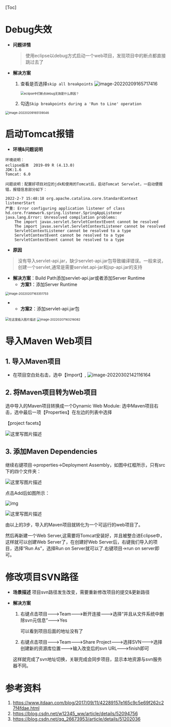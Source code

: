 [Toc]

# Debug失效

- **问题详情**

  > 使用eclipse以debug方式启动一个web项目，发现项目中的断点都直接跳过去了

- **解决方案**

  1. 查看是否选择`skip all breakpoints`
     ![image-20220209165717416](images/image-20220209165717416.png)

     <img src="images/6ca98461862541936cf1f9b0df1bd10ff326abad.jpg" alt="eclipse中打断点debug无效是什么原因？" style="zoom:67%;" />

  2. 勾选`Skip breakpoints during a 'Run to Line' operation  `

<img src="images/image-20220209165139046.png" alt="image-20220209165139046" style="zoom:67%;" />

# 启动Tomcat报错

- **环境&问题说明**

```
环境说明：
eclipse版本  2019-09 R (4.13.0)
JDK:1.6
Tomcat: 6.0

问题说明：配置好项目对应的jdk和使用的Tomcat后，启动Tomcat Servelet，一启动便报错，报错信息部分如下：

2022-2-7 15:48:18 org.apache.catalina.core.StandardContext listenerStart
严重: Error configuring application listener of class hd.core.framework.spring.listener.SpringAppListener
java.lang.Error: Unresolved compilation problems: 
	The import javax.servlet.ServletContextEvent cannot be resolved
	The import javax.servlet.ServletContextListener cannot be resolved
	ServletContextListener cannot be resolved to a type
	ServletContextEvent cannot be resolved to a type
	ServletContextEvent cannot be resolved to a type
```

- **原因**

> 没有导入servlet-api.jar，缺少servlet-api.jar包导致编译错误。一般来说，创建一个servlet,通常是需要servlet.api-jar和jsp-api.jar的支持

- **解决方案**：Build Path添加servlet-api.jar或者添加Server Runtime
  - **方案1**：添加Server Runtime

<img src="images/image-20220207163351753.png" alt="image-20220207163351753" style="zoom:67%;" />

- - **方案2**：添加servlet-api.jar包

<img src="images/20201027105242932.png" alt="在这里插入图片描述" style="zoom:67%;" />

<img src="images/image-20220207163216082.png" alt="image-20220207163216082" style="zoom: 67%;" />

# 导入Maven Web项目

## 1. 导入Maven项目

- 在项目空白处右击，选中【Import】,
  ![image-20220302142116164](images/image-20220302142116164.png)

## 2. 将Maven项目转为Web项目

选中导入的Maven项目转换成一个Dynamic Web Module: 选中Maven项目右击，选中最后一项【Properties】在左边的列表中选择

【project facets】

![这里写图片描述](images/20160802161109167)

## 3. 添加Maven Dependencies

继续右键项目->properties->Deployment Assembly，如图中红框所示，只有src下的四个文件夹：

![这里写图片描述](images/20160802162734408)

点击Add后如图所示：

![img](images/20160802162417785)

![这里写图片描述](images/20160802162432184)



由以上的3步，导入的Maven项目就转化为一个可运行的web项目了。

然后再新建一个Web Server,这需要将Tomcat安装好，并且被整合进Eclipse中，这样就可以创建Web Server了，在创建好Web Server后，右键我们导入的项目，选择“Run As”，选择Run on Server就可以了.右键项目->run on server即可。

# 修改项目SVN路径

- **场景描述**
  项目svn路径发生改变，需要重新修改项目的提交&更新路径

- **解决方案**

  1. 右键点击项目--->Team--->断开连接--->选择“并且从文件系统中删除svn元信息”--->Yes

     可以看到项目后面的地址没有了

  2. 右键点击项目--->Team--->Share Project--->选择SVN--->选择创建新的资源库位置--->输入改变后的svn URL--->finish即可

  这样就完成了svn地址切换，关联完成会同步项目，显示本地资源与svn服务器不同。




# 参考资料

1. https://www.itdaan.com/blog/2017/09/11/42289157e165c9c5e69f262c27f4fdae.html
2. https://blog.csdn.net/w12345_ww/article/details/52094756
3. https://blog.csdn.net/qq_26673953/article/details/51202036